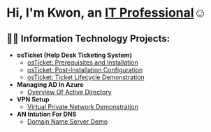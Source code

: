 <h1>Hi, I'm Kwon, an <a href="https://linkedin.com/in/raekwon-brant95">IT Professional</a>☺</h1>

<h2>👨‍💻 Information Technology Projects:</h2>

- <b>osTicket (Help Desk Ticketing System)</b>
  - [osTicket: Prerequisites and Installation](https://github.com/Mrhosendove/osticket-prereqs)
  - [osTicket: Post-Installation Configuration](https://github.com/Mrhosendove/post-install-config)
  - [osTicket: Ticket Lifecycle Demonstration](https://github.com/Mrhosendove/ticket-lifecycle)
- <b>Managing AD In Azure</b>
  - [Overview Of Active Directory](https://github.com/Mrhosendove/admanagement)
- <b>VPN Setup</b>
  - [Virtual Private Network Demonstration](https://github.com/Mrhosendove/Vpnsetup-protocols)
- <b>AN Intution For DNS</b>
  - [Domain Name Server Demo](https://github.com//Mrhosendove/Dnsdemo)
